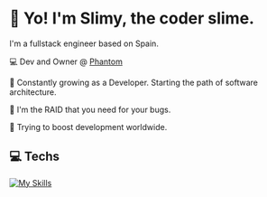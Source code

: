 # 🤙 Yo! I'm Slimy, the coder slime.
I'm a fullstack engineer based on Spain.

💻 Dev and Owner @ [Phantom](https://github.com/withphantom)

🌱 Constantly growing as a Developer. Starting the path of software architecture.

🐛 I'm the RAID that you need for your bugs.

🚀 Trying to boost development worldwide.

## 💻 Techs
[![My Skills](https://skillicons.dev/icons?i=js,html,css,ts,rust,wasm,nodejs,react,sass,svelte,tailwind)](https://skillicons.dev)
